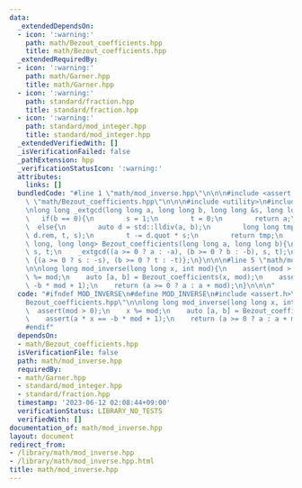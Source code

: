```yaml
---
data:
  _extendedDependsOn:
  - icon: ':warning:'
    path: math/Bezout_coefficients.hpp
    title: math/Bezout_coefficients.hpp
  _extendedRequiredBy:
  - icon: ':warning:'
    path: math/Garner.hpp
    title: math/Garner.hpp
  - icon: ':warning:'
    path: standard/fraction.hpp
    title: standard/fraction.hpp
  - icon: ':warning:'
    path: standard/mod_integer.hpp
    title: standard/mod_integer.hpp
  _extendedVerifiedWith: []
  _isVerificationFailed: false
  _pathExtension: hpp
  _verificationStatusIcon: ':warning:'
  attributes:
    links: []
  bundledCode: "#line 1 \"math/mod_inverse.hpp\"\n\n\n#include <assert.h>\n#line 1\
    \ \"math/Bezout_coefficients.hpp\"\n\n\n#include <utility>\n#include <cstdlib>\n\
    \nlong long _extgcd(long long a, long long b, long long &s, long long &t){\n \
    \   if(b == 0){\n        s = 1;\n        t = 0;\n        return a;\n    }\n  \
    \  else{\n        auto d = std::lldiv(a, b);\n        long long tmp = _extgcd(b,\
    \ d.rem, t, s);\n        t -= d.quot * s;\n        return tmp;\n    }\n}\n\nstd::pair<long\
    \ long, long long> Bezout_coefficients(long long a, long long b){\n    long long\
    \ s, t;\n    _extgcd((a >= 0 ? a : -a), (b >= 0 ? b : -b), s, t);\n    return\
    \ {(a >= 0 ? s : -s), (b >= 0 ? t : -t)};\n}\n\n\n#line 5 \"math/mod_inverse.hpp\"\
    \n\nlong long mod_inverse(long long x, int mod){\n    assert(mod > 0);\n    x\
    \ %= mod;\n    auto [a, b] = Bezout_coefficients(x, mod);\n    assert(a * x ==\
    \ -b * mod + 1);\n    return (a >= 0 ? a : a + mod);\n}\n\n\n"
  code: "#ifndef MOD_INVERSE\n#define MOD_INVERSE\n#include <assert.h>\n#include \"\
    Bezout_coefficients.hpp\"\n\nlong long mod_inverse(long long x, int mod){\n  \
    \  assert(mod > 0);\n    x %= mod;\n    auto [a, b] = Bezout_coefficients(x, mod);\n\
    \    assert(a * x == -b * mod + 1);\n    return (a >= 0 ? a : a + mod);\n}\n\n\
    #endif"
  dependsOn:
  - math/Bezout_coefficients.hpp
  isVerificationFile: false
  path: math/mod_inverse.hpp
  requiredBy:
  - math/Garner.hpp
  - standard/mod_integer.hpp
  - standard/fraction.hpp
  timestamp: '2023-06-12 02:08:44+09:00'
  verificationStatus: LIBRARY_NO_TESTS
  verifiedWith: []
documentation_of: math/mod_inverse.hpp
layout: document
redirect_from:
- /library/math/mod_inverse.hpp
- /library/math/mod_inverse.hpp.html
title: math/mod_inverse.hpp
---
```

